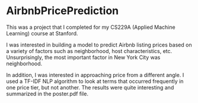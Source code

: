 # AirbnbPricePrediction

This was a project that I completed for my CS229A (Applied Machine Learning) course at Stanford.

I was interested in building a model to predict Airbnb listing prices based on a variety of factors such as neighborhood, host characteristics, etc. Unsurprisingly, the most important factor in New York City was neighborhood.

In addition, I was interested in approaching price from a different angle. I used a TF-IDF NLP algorithm to look at terms that occurred frequently in one price tier, but not another. The results were quite interesting and summarized in the poster.pdf file. 
